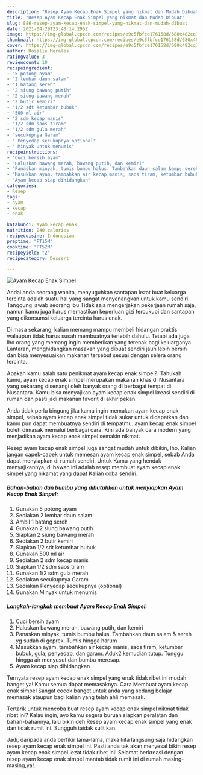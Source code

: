 ```yaml
---
description: "Resep Ayam Kecap Enak Simpel yang nikmat dan Mudah Dibuat"
title: "Resep Ayam Kecap Enak Simpel yang nikmat dan Mudah Dibuat"
slug: 886-resep-ayam-kecap-enak-simpel-yang-nikmat-dan-mudah-dibuat
date: 2021-04-29T23:40:14.295Z
image: https://img-global.cpcdn.com/recipes/e9c5fbfce176158d/680x482cq70/ayam-kecap-enak-simpel-foto-resep-utama.jpg
thumbnail: https://img-global.cpcdn.com/recipes/e9c5fbfce176158d/680x482cq70/ayam-kecap-enak-simpel-foto-resep-utama.jpg
cover: https://img-global.cpcdn.com/recipes/e9c5fbfce176158d/680x482cq70/ayam-kecap-enak-simpel-foto-resep-utama.jpg
author: Rosalie Morales
ratingvalue: 3
reviewcount: 10
recipeingredient:
- "5 potong ayam"
- "2 lembar daun salam"
- "1 batang sereh"
- "2 siung bawang putih"
- "2 siung bawang merah"
- "2 butir kemiri"
- "1/2 sdt ketumbar bubuk"
- "500 ml air"
- "2 sdm kecap manis"
- "1/2 sdm saos tiram"
- "1/2 sdm gula merah"
- "secukupnya Garam"
- " Penyedap secukupnya optional"
- " Minyak untuk menumis"
recipeinstructions:
- "Cuci bersih ayam"
- "Haluskan bawang merah, bawang putih, dan kemiri"
- "Panaskan minyak, tumis bumbu halus. Tambahkan daun salam &amp; sereh yg sudah di geprek. Tumis hingga harum"
- "Masukkan ayam. tambahkan air kecap manis, saos tiram, ketumbar bubuk, gula, penyedap, dan garam. Aduk2 kemudian tutup. Tunggu hingga air menyusut dan bumbu meresap."
- "Ayam kecap siap dihidangkan"
categories:
- Resep
tags:
- ayam
- kecap
- enak

katakunci: ayam kecap enak 
nutrition: 240 calories
recipecuisine: Indonesian
preptime: "PT15M"
cooktime: "PT52M"
recipeyield: "2"
recipecategory: Dessert

---
```



![Ayam Kecap Enak Simpel](https://img-global.cpcdn.com/recipes/e9c5fbfce176158d/680x482cq70/ayam-kecap-enak-simpel-foto-resep-utama.jpg)

Andai anda seorang wanita, menyuguhkan santapan lezat buat keluarga tercinta adalah suatu hal yang sangat menyenangkan untuk kamu sendiri. Tanggung jawab seorang ibu Tidak saja mengerjakan pekerjaan rumah saja, namun kamu juga harus memastikan keperluan gizi tercukupi dan santapan yang dikonsumsi keluarga tercinta harus enak.

Di masa  sekarang, kalian memang mampu membeli hidangan praktis walaupun tidak harus susah membuatnya terlebih dahulu. Tetapi ada juga lho orang yang memang ingin memberikan yang terenak bagi keluarganya. Lantaran, menghidangkan masakan yang dibuat sendiri jauh lebih bersih dan bisa menyesuaikan makanan tersebut sesuai dengan selera orang tercinta. 



Apakah kamu salah satu penikmat ayam kecap enak simpel?. Tahukah kamu, ayam kecap enak simpel merupakan makanan khas di Nusantara yang sekarang disenangi oleh banyak orang di berbagai tempat di Nusantara. Kamu bisa menyajikan ayam kecap enak simpel kreasi sendiri di rumah dan pasti jadi makanan favorit di akhir pekan.

Anda tidak perlu bingung jika kamu ingin memakan ayam kecap enak simpel, sebab ayam kecap enak simpel tidak sukar untuk didapatkan dan kamu pun dapat membuatnya sendiri di tempatmu. ayam kecap enak simpel boleh dimasak memalui berbagai cara. Kini ada banyak cara modern yang menjadikan ayam kecap enak simpel semakin nikmat.

Resep ayam kecap enak simpel juga sangat mudah untuk dibikin, lho. Kalian jangan capek-capek untuk memesan ayam kecap enak simpel, sebab Anda dapat menyiapkan di rumah sendiri. Untuk Kamu yang hendak menyajikannya, di bawah ini adalah resep membuat ayam kecap enak simpel yang nikamat yang dapat Kalian coba sendiri.

<!--inarticleads1-->

##### Bahan-bahan dan bumbu yang dibutuhkan untuk menyiapkan Ayam Kecap Enak Simpel:

1. Gunakan 5 potong ayam
1. Sediakan 2 lembar daun salam
1. Ambil 1 batang sereh
1. Gunakan 2 siung bawang putih
1. Siapkan 2 siung bawang merah
1. Sediakan 2 butir kemiri
1. Siapkan 1/2 sdt ketumbar bubuk
1. Gunakan 500 ml air
1. Sediakan 2 sdm kecap manis
1. Siapkan 1/2 sdm saos tiram
1. Gunakan 1/2 sdm gula merah
1. Sediakan secukupnya Garam
1. Sediakan  Penyedap secukupnya (optional)
1. Gunakan  Minyak untuk menumis




<!--inarticleads2-->

##### Langkah-langkah membuat Ayam Kecap Enak Simpel:

1. Cuci bersih ayam
1. Haluskan bawang merah, bawang putih, dan kemiri
1. Panaskan minyak, tumis bumbu halus. Tambahkan daun salam &amp; sereh yg sudah di geprek. Tumis hingga harum
1. Masukkan ayam. tambahkan air kecap manis, saos tiram, ketumbar bubuk, gula, penyedap, dan garam. Aduk2 kemudian tutup. Tunggu hingga air menyusut dan bumbu meresap.
1. Ayam kecap siap dihidangkan




Ternyata resep ayam kecap enak simpel yang enak tidak ribet ini mudah banget ya! Kamu semua dapat memasaknya. Cara Membuat ayam kecap enak simpel Sangat cocok banget untuk anda yang sedang belajar memasak ataupun bagi kalian yang telah ahli memasak.

Tertarik untuk mencoba buat resep ayam kecap enak simpel nikmat tidak ribet ini? Kalau ingin, ayo kamu segera buruan siapkan peralatan dan bahan-bahannya, lalu bikin deh Resep ayam kecap enak simpel yang enak dan tidak rumit ini. Sungguh taidak sulit kan. 

Jadi, daripada anda berfikir lama-lama, maka kita langsung saja hidangkan resep ayam kecap enak simpel ini. Pasti anda tak akan menyesal bikin resep ayam kecap enak simpel lezat tidak ribet ini! Selamat berkreasi dengan resep ayam kecap enak simpel mantab tidak rumit ini di rumah masing-masing,ya!.

